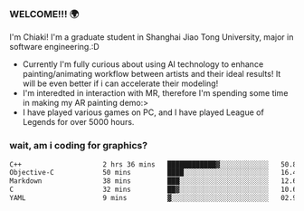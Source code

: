 ### WELCOME!!! 🌍

I'm Chiaki! I'm a graduate student in Shanghai Jiao Tong University, major in software engineering.:D

-  Currently I'm fully curious about using AI technology to enhance painting/animating workflow between artists and their ideal results! It will be even better if i can accelerate their modeling!
-  I'm interedted in interaction with MR, therefore I'm spending some time in making my AR painting demo:>
-  I have played various games on PC, and I have played League of Legends for over 5000 hours.


### wait, am i coding for graphics?
<!--START_SECTION:waka-->

```txt
C++                    2 hrs 36 mins   ████████████▓░░░░░░░░░░░░   50.83 %
Objective-C            50 mins         ████░░░░░░░░░░░░░░░░░░░░░   16.43 %
Markdown               38 mins         ███░░░░░░░░░░░░░░░░░░░░░░   12.62 %
C                      32 mins         ██▓░░░░░░░░░░░░░░░░░░░░░░   10.64 %
YAML                   9 mins          ▓░░░░░░░░░░░░░░░░░░░░░░░░   02.97 %
```

<!--END_SECTION:waka-->

<!--
**Chiaki-meow/Chiaki-meow** is a ✨ _special_ ✨ repository because its `README.md` (this file) appears on your GitHub profile.

Here are some ideas to get you started:

- 🔭 I’m currently working on ...
- 🌱 I’m currently learning ...
- 👯 I’m looking to collaborate on ...
- 🤔 I’m looking for help with ...
- 💬 Ask me about ...
- 📫 How to reach me: ...
- 😄 Pronouns: ...
- ⚡ Fun fact: ...
-->
